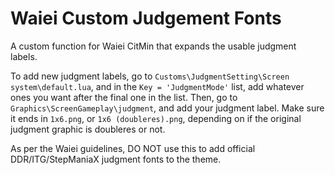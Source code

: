 # Waiei Custom Judgement Fonts
A custom function for Waiei CitMin that expands the usable judgment labels.

To add new judgment labels, go to `Customs\JudgmentSetting\Screen system\default.lua`, and in the `Key = 'JudgmentMode'` list, add whatever ones you want after the final one in the list. Then, go to `Graphics\ScreenGameplay\judgment`, and add your judgment label. Make sure it ends in `1x6.png`, or `1x6 (doubleres).png`, depending on if the original judgment graphic is doubleres or not.

As per the Waiei guidelines, DO NOT use this to add official DDR/ITG/StepManiaX judgment fonts to the theme.